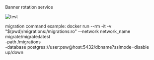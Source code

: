Banner rotation service

![test](https://github.com/rendau/barot/workflows/test/badge.svg)

migration command example:
    docker run --rm -it -v "$(pwd)/migrations:/migrations:ro" --network network_name migrate/migrate:latest \
        -path /migrations \
        -database postgres://user:psw@host:5432/dbname?sslmode=disable \
        up/down